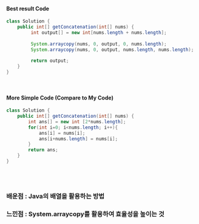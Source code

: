 #### Best result Code
```java
class Solution {
    public int[] getConcatenation(int[] nums) {
         int output[] = new int[nums.length + nums.length];
         
         System.arraycopy(nums, 0, output, 0, nums.length);
         System.arraycopy(nums, 0, output, nums.length, nums.length);
         
         return output;
    }
}
```
<br>

#### More Simple Code (Compare to My Code)
```java
class Solution {
    public int[] getConcatenation(int[] nums) {
        int ans[] = new int [2*nums.length];
        for(int i=0; i<nums.length; i++){
            ans[i] = nums[i];
            ans[i+nums.length] = nums[i];
        }
        return ans;
    }
}
```
<br><br>

### 배운점 : Java의 배열을 활용하는 방법 <br>
### 느낀점 : System.​arraycopy를 활용하여 효율성을 높이는 것
